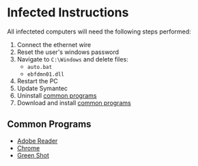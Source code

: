 # Infected Instructions

All infecteted computers will need the following steps performed:
1. Connect the ethernet wire
2. Reset the user's windows password
3. Navigate to `C:\Windows` and delete files:
   - `auto.bat`
   - `ebfdmn01.dll`
4. Restart the PC
5. Update Symantec
6. Uninstall [common programs](#common-programs)
7. Download and install [common programs](#common-programs)

## Common Programs
- [Adobe Reader](https://get.adobe.com/reader/)
- [Chrome](https://www.google.com/intl/en_ca/chrome/)
- [Green Shot](https://github.com/greenshot/greenshot/releases/download/Greenshot-RELEASE-1.2.10.6/Greenshot-INSTALLER-1.2.10.6-RELEASE.exe)

